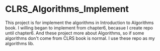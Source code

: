 # CLRS_Algorithms_Implement
This project is for implement the algorithms in Introduction to Algorithms book.
I willing began to implement from chapter6, becasue I create repo until chapter6.
And these project more about Algorithms, so if some algorithms don't come from CLRS book
is normal. I use these repo as my algorithms lib.
